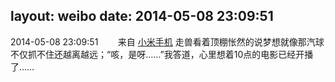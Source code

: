 layout: weibo
date: 2014-05-08 23:09:51
---
<meta name="referrer" content="no-referrer" />

2014-05-08 23:09:51  &nbsp;&nbsp;&nbsp;&nbsp;&nbsp;&nbsp; 来自 <a href="http://app.weibo.com/t/feed/22zMnn" rel="nofollow">小米手机</a>
走兽看着顶棚怅然的说梦想就像那汽球不仅抓不住还越离越远；“咳，是呀……”我答道，心里想着10点的电影已经开播了…… ​​​
